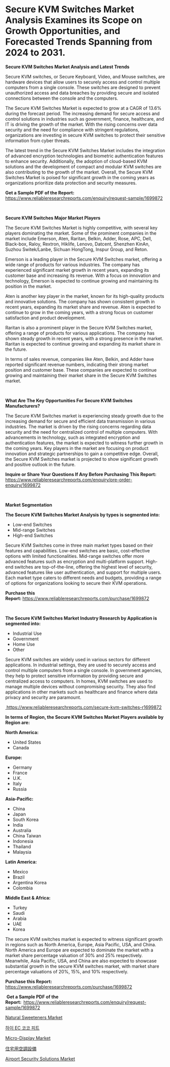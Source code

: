 <p><h1>Secure KVM Switches Market Analysis Examines its Scope on Growth Opportunities, and Forecasted Trends Spanning from 2024 to 2031.</h1></p><p><strong>Secure KVM Switches Market Analysis and Latest Trends</strong></p>
<p><p>Secure KVM switches, or Secure Keyboard, Video, and Mouse switches, are hardware devices that allow users to securely access and control multiple computers from a single console. These switches are designed to prevent unauthorized access and data breaches by providing secure and isolated connections between the console and the computers.</p><p>The Secure KVM Switches Market is expected to grow at a CAGR of 13.6% during the forecast period. The increasing demand for secure access and control solutions in industries such as government, finance, healthcare, and IT is driving the growth of the market. With the rising concerns over data security and the need for compliance with stringent regulations, organizations are investing in secure KVM switches to protect their sensitive information from cyber threats.</p><p>The latest trend in the Secure KVM Switches Market includes the integration of advanced encryption technologies and biometric authentication features to enhance security. Additionally, the adoption of cloud-based KVM solutions and the development of compact and modular KVM switches are also contributing to the growth of the market. Overall, the Secure KVM Switches Market is poised for significant growth in the coming years as organizations prioritize data protection and security measures.</p></p>
<p><strong>Get a Sample PDF of the Report:&nbsp;</strong> <a href="https://www.reliableresearchreports.com/enquiry/request-sample/1699872">https://www.reliableresearchreports.com/enquiry/request-sample/1699872</a></p>
<p>&nbsp;</p>
<p><strong>Secure KVM Switches Major Market Players</strong></p>
<p><p>The Secure KVM Switches Market is highly competitive, with several key players dominating the market. Some of the prominent companies in the market include Emerson, Aten, Raritan, Belkin, Adder, Rose, APC, Dell, Black-box, Raloy, Rextron, Hiklife, Lenovo, Datcent, Shenzhen KinAn, Suzhou Switek/Lanbe, Sichuan HongTong, Inspur Group, and Reton.</p><p>Emerson is a leading player in the Secure KVM Switches market, offering a wide range of products for various industries. The company has experienced significant market growth in recent years, expanding its customer base and increasing its revenue. With a focus on innovation and technology, Emerson is expected to continue growing and maintaining its position in the market.</p><p>Aten is another key player in the market, known for its high-quality products and innovative solutions. The company has shown consistent growth in recent years, expanding its market share and revenue. Aten is expected to continue to grow in the coming years, with a strong focus on customer satisfaction and product development.</p><p>Raritan is also a prominent player in the Secure KVM Switches market, offering a range of products for various applications. The company has shown steady growth in recent years, with a strong presence in the market. Raritan is expected to continue growing and expanding its market share in the future.</p><p>In terms of sales revenue, companies like Aten, Belkin, and Adder have reported significant revenue numbers, indicating their strong market position and customer base. These companies are expected to continue growing and maintaining their market share in the Secure KVM Switches market.</p></p>
<p>&nbsp;</p>
<p><strong>What Are The Key Opportunities For Secure KVM Switches Manufacturers?</strong></p>
<p><p>The Secure KVM Switches market is experiencing steady growth due to the increasing demand for secure and efficient data transmission in various industries. The market is driven by the rising concerns regarding data security and the need for centralized control of multiple computers. With advancements in technology, such as integrated encryption and authentication features, the market is expected to witness further growth in the coming years. Key players in the market are focusing on product innovation and strategic partnerships to gain a competitive edge. Overall, the Secure KVM Switches market is projected to show significant growth and positive outlook in the future.</p></p>
<p><strong>Inquire or Share Your Questions If Any Before Purchasing This Report:</strong> <a href="https://www.reliableresearchreports.com/enquiry/pre-order-enquiry/1699872">https://www.reliableresearchreports.com/enquiry/pre-order-enquiry/1699872</a></p>
<p>&nbsp;</p>
<p><strong>Market Segmentation</strong></p>
<p><strong>The Secure KVM Switches Market Analysis by types is segmented into:</strong></p>
<p><ul><li>Low-end Switches</li><li>Mid-range Switches</li><li>High-end Switches</li></ul></p>
<p><p>Secure KVM Switches come in three main market types based on their features and capabilities. Low-end switches are basic, cost-effective options with limited functionalities. Mid-range switches offer more advanced features such as encryption and multi-platform support. High-end switches are top-of-the-line, offering the highest level of security, advanced features like user authentication, and support for multiple users. Each market type caters to different needs and budgets, providing a range of options for organizations looking to secure their KVM operations.</p></p>
<p><strong>Purchase this Report:&nbsp;</strong><a href="https://www.reliableresearchreports.com/purchase/1699872">https://www.reliableresearchreports.com/purchase/1699872</a></p>
<p>&nbsp;</p>
<p><strong>The Secure KVM Switches Market Industry Research by Application is segmented into:</strong></p>
<p><ul><li>Industrial Use</li><li>Government</li><li>Home Use</li><li>Other</li></ul></p>
<p><p>Secure KVM switches are widely used in various sectors for different applications. In industrial settings, they are used to securely access and control multiple computers from a single console. In government agencies, they help to protect sensitive information by providing secure and centralized access to computers. In homes, KVM switches are used to manage multiple devices without compromising security. They also find applications in other markets such as healthcare and finance where data privacy and security are paramount.</p></p>
<p><a href="https://www.reliableresearchreports.com/secure-kvm-switches-r1699872">&nbsp;https://www.reliableresearchreports.com/secure-kvm-switches-r1699872</a></p>
<p><strong>In terms of Region, the Secure KVM Switches Market Players available by Region are:</strong></p>
<p>
    <p> <strong> North America: </strong>
        <ul>
            <li>United States</li>
            <li>Canada</li>
        </ul>
        </p> 
    <p> <strong> Europe: </strong>
        <ul>
            <li>Germany</li>
            <li>France</li>
            <li>U.K.</li>
            <li>Italy</li>
            <li>Russia</li>
        </ul>
        </p> 
    <p> <strong> Asia-Pacific: </strong>
        <ul>
            <li>China</li>
            <li>Japan</li>
            <li>South Korea</li>
            <li>India</li>
            <li>Australia</li>
            <li>China Taiwan</li>
            <li>Indonesia</li>
            <li>Thailand</li>
            <li>Malaysia</li>
        </ul>
        </p> 
    <p> <strong> Latin America: </strong>
        <ul>
            <li>Mexico</li>
            <li>Brazil</li>
            <li>Argentina Korea</li>
            <li>Colombia</li>
        </ul>
        </p> 
    <p> <strong> Middle East & Africa: </strong>
        <ul>
            <li>Turkey</li>
            <li>Saudi</li>
            <li>Arabia</li>
            <li>UAE</li>
            <li>Korea</li>
        </ul>
    </p>
    </p>
<p><p>The secure KVM switches market is expected to witness significant growth in regions such as North America, Europe, Asia Pacific, USA, and China. North America and Europe are expected to dominate the market with a market share percentage valuation of 30% and 25% respectively. Meanwhile, Asia Pacific, USA, and China are also expected to showcase substantial growth in the secure KVM switches market, with market share percentage valuations of 20%, 15%, and 10% respectively.</p></p>
<p><strong>Purchase this Report: </strong><a href="https://www.reliableresearchreports.com/purchase/1699872">https://www.reliableresearchreports.com/purchase/1699872</a></p>
<p>&nbsp;<strong>Get a Sample PDF of the Report:&nbsp;&nbsp;</strong><a href="https://www.reliableresearchreports.com/enquiry/request-sample/1699872">https://www.reliableresearchreports.com/enquiry/request-sample/1699872</a></p>
<p><strong></strong></p>
<p><p><a href="https://www.linkedin.com/pulse/natural-sweeteners-market-analysis-sze-forecasted-period-from-2024-xcjte?trackingId=fTgDDvwRJvUuMEZcSuA1CA%3D%3D">Natural Sweeteners Market</a></p><p><a href="https://github.com/RickyMetzDVM/Market-Research-Report-List-1/blob/main/330514064575.md">하이 EC 코코 피트</a></p><p><a href="https://github.com/GroverBarry/Market-Research-Report-List-5/blob/main/micro-display-market.md">Micro-Display Market</a></p><p><a href="https://medium.com/@jordymiller39/%E5%B1%85%E4%BD%8F%E7%94%A8hvac%E6%A9%9F%E5%99%A8%E3%81%AE%E5%B8%82%E5%A0%B4%E5%88%86%E6%9E%90-%E3%81%9D%E3%81%AEcagr-%E5%B8%82%E5%A0%B4%E3%82%BB%E3%82%B0%E3%83%A1%E3%83%B3%E3%83%86%E3%83%BC%E3%82%B7%E3%83%A7%E3%83%B3-%E3%81%8A%E3%82%88%E3%81%B3%E3%82%B0%E3%83%AD%E3%83%BC%E3%83%90%E3%83%AB%E7%94%A3%E6%A5%AD%E6%A6%82%E8%A6%81-9a9a21d30981">住宅用空調設備</a></p><p><a href="https://www.linkedin.com/pulse/airport-security-solutions-market-size-outlook-forecast-2024-yvqcc?trackingId=AmWTN7aKCGNfRR2D9RVC6A%3D%3D">Airport Security Solutions Market</a></p></p>